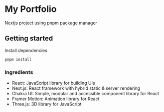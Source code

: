# My Portfolio
Nextjs project using pnpm package manager

## Getting started
Install dependencies
```sh
pnpm install
```

### Ingredients
- React: JavaScript library for building UIs
- Next.js: React framework with hybrid static & server rendering
- Chakra UI: Simple, modular and accessible component library for React
- Framer Motion: Animation library for React
- Three.js: 3D library for JavaScript
